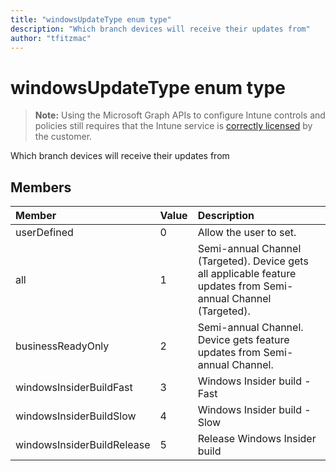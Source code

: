 ```yaml
---
title: "windowsUpdateType enum type"
description: "Which branch devices will receive their updates from"author: "tfitzmac"
---
```


# windowsUpdateType enum type

> **Note:** Using the Microsoft Graph APIs to configure Intune controls and policies still requires that the Intune service is [correctly licensed](https://go.microsoft.com/fwlink/?linkid=839381) by the customer.

Which branch devices will receive their updates from
## Members
|Member|Value|Description|
|:---|:---|:---|
|userDefined|0|Allow the user to set.|
|all|1|Semi-annual Channel (Targeted). Device gets all applicable feature updates from Semi-annual Channel (Targeted).|
|businessReadyOnly|2|Semi-annual Channel. Device gets feature updates from Semi-annual Channel.|
|windowsInsiderBuildFast|3|Windows Insider build - Fast|
|windowsInsiderBuildSlow|4|Windows Insider build - Slow|
|windowsInsiderBuildRelease|5|Release Windows Insider build|



